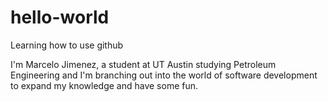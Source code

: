 # hello-world
Learning how to use github

I'm Marcelo Jimenez, a student at UT Austin studying Petroleum Engineering and 
I'm branching out into the world of software development to expand my knowledge
and have some fun.
